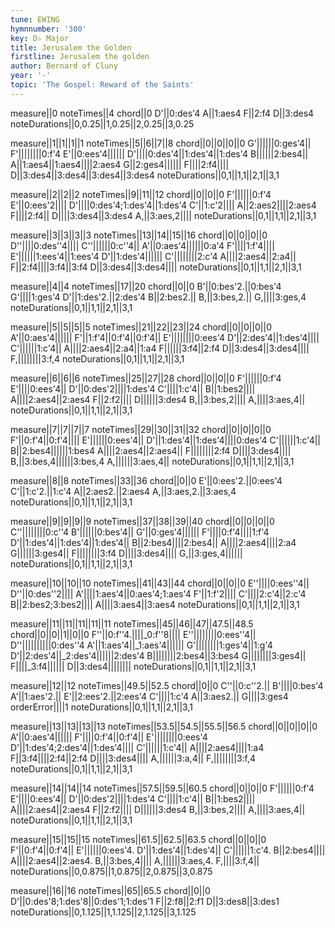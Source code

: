 ```yaml
---
tune: EWING
hymnnumber: '300'
key: D♭ Major
title: Jerusalem the Golden
firstline: Jerusalem the golden
author: Bernard of Cluny
year: '-'
topic: 'The Gospel: Reward of the Saints'
---
```

measure||0
noteTimes||4
chord||0
D'||0:des'4
A||1:aes4
F||2:f4
D||3:des4
noteDurations||0,0.25||1,0.25||2,0.25||3,0.25

measure||1||1||1||1
noteTimes||5||6||7||8
chord||0||0||0||0
G'||||||0:ges'4||
F'||||||||0:f'4
E'||0:ees'4||||||
D'||||0:des'4||1:des'4||1:des'4
B||||||2:bes4||
A||1:aes4||1:aes4||||2:aes4
G||2:ges4||||||
F||||2:f4||||
D||3:des4||3:des4||3:des4||3:des4
noteDurations||0,1||1,1||2,1||3,1

measure||2||2||2
noteTimes||9||11||12
chord||0||0||0
F'||||||0:f'4
E'||0:ees'2||||
D'||||0:des'4;1:des'4||1:des'4
C'||1:c'2||||
A||2:aes2||||2:aes4
F||||2:f4||
D||||3:des4||3:des4
A,||3:aes,2||||
noteDurations||0,1||1,1||2,1||3,1

measure||3||3||3||3
noteTimes||13||14||15||16
chord||0||0||0||0
D''||||0:des''4||||
C''||||||0:c''4||
A'||0:aes'4||||||0:a'4
F'||||1:f'4||||
E'||||||1:ees'4||1:ees'4
D'||1:des'4||||||
C'||||||||2:c'4
A||||2:aes4||2:a4||
F||2:f4||||3:f4||3:f4
D||3:des4||3:des4||||
noteDurations||0,1||1,1||2,1||3,1

measure||4||4
noteTimes||17||20
chord||0||0
B'||0:bes'2.||0:bes'4
G'||||1:ges'4
D'||1:des'2.||2:des'4
B||2:bes2.||
B,||3:bes,2.||
G,||||3:ges,4
noteDurations||0,1||1,1||2,1||3,1

measure||5||5||5||5
noteTimes||21||22||23||24
chord||0||0||0||0
A'||0:aes'4||||||
F'||1:f'4||0:f'4||0:f'4||
E'||||||||0:ees'4
D'||2:des'4||1:des'4||||
C'||||||1:c'4||
A||||2:aes4||2:a4||1:a4
F||||||3:f4||2:f4
D||3:des4||3:des4||||
F,||||||||3:f,4
noteDurations||0,1||1,1||2,1||3,1

measure||6||6||6
noteTimes||25||27||28
chord||0||0||0
F'||||||0:f'4
E'||||0:ees'4||
D'||0:des'2||||1:des'4
C'||||1:c'4||
B||1:bes2||||
A||||2:aes4||2:aes4
F||2:f2||||
D||||||3:des4
B,||3:bes,2||||
A,||||3:aes,4||
noteDurations||0,1||1,1||2,1||3,1

measure||7||7||7||7
noteTimes||29||30||31||32
chord||0||0||0||0
F'||0:f'4||0:f'4||||
E'||||||0:ees'4||
D'||1:des'4||1:des'4||||0:des'4
C'||||||1:c'4||
B||2:bes4||||||1:bes4
A||||2:aes4||2:aes4||
F||||||||2:f4
D||||3:des4||||
B,||3:bes,4||||||3:bes,4
A,||||||3:aes,4||
noteDurations||0,1||1,1||2,1||3,1

measure||8||8
noteTimes||33||36
chord||0||0
E'||0:ees'2.||0:ees'4
C'||1:c'2.||1:c'4
A||2:aes2.||2:aes4
A,||3:aes,2.||3:aes,4
noteDurations||0,1||1,1||2,1||3,1

measure||9||9||9||9
noteTimes||37||38||39||40
chord||0||0||0||0
C''||||||||0:c''4
B'||||||0:bes'4||
G'||0:ges'4||||||
F'||||0:f'4||||1:f'4
D'||1:des'4||1:des'4||1:des'4||
B||2:bes4||||2:bes4||
A||||2:aes4||||2:a4
G||||||3:ges4||
F||||||||3:f4
D||||3:des4||||
G,||3:ges,4||||||
noteDurations||0,1||1,1||2,1||3,1

measure||10||10||10
noteTimes||41||43||44
chord||0||0||0
E''||||0:ees''4||
D''||0:des''2||||
A'||||1:aes'4||0:aes'4;1:aes'4
F'||1:f'2||||
C'||||2:c'4||2:c'4
B||2:bes2;3:bes2||||
A||||3:aes4||3:aes4
noteDurations||0,1||1,1||2,1||3,1

measure||11||11||11||11||11
noteTimes||45||46||47||47.5||48.5
chord||0||0||1||0||0
F''||0:f''4.||||_0:f''8||||
E''||||||||0:ees''4||
D''||||||||||0:des''4
A'||1:aes'4||_1:aes'4||||||
G'||||||||1:ges'4||1:g'4
D'||2:des'4||_2:des'4||||||2:des'4
B||||||||2:bes4||3:bes4
G||||||||3:ges4||
F||||_3:f4||||||
D||3:des4||||||||
noteDurations||0,1||1,1||2,1||3,1

measure||12||12
noteTimes||49.5||52.5
chord||0||0
C''||0:c''2.||
B'||||0:bes'4
A'||1:aes'2.||
E'||2:ees'2.||2:ees'4
C'||||1:c'4
A||3:aes2.||
G||||3:ges4
orderError||||1
noteDurations||0,1||1,1||2,1||3,1

measure||13||13||13||13
noteTimes||53.5||54.5||55.5||56.5
chord||0||0||0||0
A'||0:aes'4||||||
F'||||0:f'4||0:f'4||
E'||||||||0:ees'4
D'||1:des'4;2:des'4||1:des'4||||
C'||||||1:c'4||
A||||2:aes4||||1:a4
F||3:f4||||2:f4||2:f4
D||||3:des4||||
A,||||||3:a,4||
F,||||||||3:f,4
noteDurations||0,1||1,1||2,1||3,1

measure||14||14||14
noteTimes||57.5||59.5||60.5
chord||0||0||0
F'||||||0:f'4
E'||||0:ees'4||
D'||0:des'2||||1:des'4
C'||||1:c'4||
B||1:bes2||||
A||||2:aes4||2:aes4
F||2:f2||||
D||||||3:des4
B,||3:bes,2||||
A,||||3:aes,4||
noteDurations||0,1||1,1||2,1||3,1

measure||15||15||15
noteTimes||61.5||62.5||63.5
chord||0||0||0
F'||0:f'4||0:f'4||
E'||||||0:ees'4.
D'||1:des'4||1:des'4||
C'||||||1:c'4.
B||2:bes4||||
A||||2:aes4||2:aes4.
B,||3:bes,4||||
A,||||||3:aes,4.
F,||||3:f,4||
noteDurations||0,0.875||1,0.875||2,0.875||3,0.875

measure||16||16
noteTimes||65||65.5
chord||0||0
D'||0:des'8;1:des'8||0:des'1;1:des'1
F||2:f8||2:f1
D||3:des8||3:des1
noteDurations||0,1.125||1,1.125||2,1.125||3,1.125


